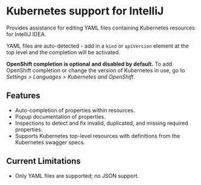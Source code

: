 # Kubernetes support for IntelliJ
Provides assistance for editing YAML files containing Kubernetes resources for IntelliJ IDEA.

YAML files are auto-detected - add in a `kind` or `apiVersion` element at the top level and the completion will be activated.

**OpenShift completion is optional and disabled by default.** To add OpenShift completion or change the version of Kubernetes in use, go to _Settings > Languages > Kubernetes and OpenShift_.

## Features
- Auto-completion of properties within resources.
- Popup documentation of properties.
- Inspections to detect and fix invalid, duplicated, and missing required properties.
- Supports Kubernetes top-level resources with definitions from the Kubernetes swagger specs.

## Current Limitations
- Only YAML files are supported; no JSON support.
